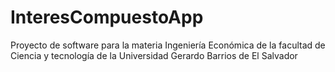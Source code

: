# InteresCompuestoApp
Proyecto de software para la materia Ingeniería Económica de la facultad de Ciencia y tecnología de la Universidad Gerardo Barrios de El Salvador
